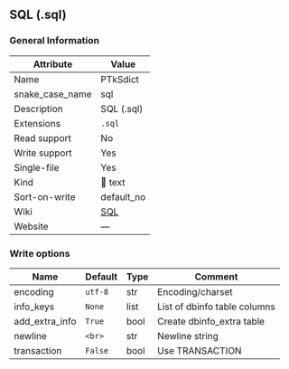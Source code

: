 ## SQL (.sql)

### General Information

| Attribute       | Value                                    |
| --------------- | ---------------------------------------- |
| Name            | PTkSdict                                 |
| snake_case_name | sql                                      |
| Description     | SQL (.sql)                               |
| Extensions      | `.sql`                                   |
| Read support    | No                                       |
| Write support   | Yes                                      |
| Single-file     | Yes                                      |
| Kind            | 📝 text                                   |
| Sort-on-write   | default_no                               |
| Wiki            | [SQL](https://en.wikipedia.org/wiki/SQL) |
| Website         | ―                                        |

### Write options

| Name           | Default | Type | Comment                      |
| -------------- | ------- | ---- | ---------------------------- |
| encoding       | `utf-8` | str  | Encoding/charset             |
| info_keys      | `None`  | list | List of dbinfo table columns |
| add_extra_info | `True`  | bool | Create dbinfo_extra table    |
| newline        | `<br>`  | str  | Newline string               |
| transaction    | `False` | bool | Use TRANSACTION              |




